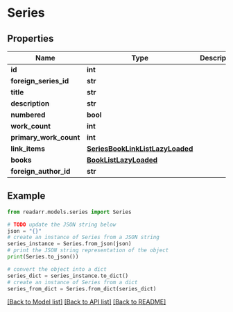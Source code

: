 # Series


## Properties

Name | Type | Description | Notes
------------ | ------------- | ------------- | -------------
**id** | **int** |  | [optional] 
**foreign_series_id** | **str** |  | [optional] 
**title** | **str** |  | [optional] 
**description** | **str** |  | [optional] 
**numbered** | **bool** |  | [optional] 
**work_count** | **int** |  | [optional] 
**primary_work_count** | **int** |  | [optional] 
**link_items** | [**SeriesBookLinkListLazyLoaded**](SeriesBookLinkListLazyLoaded.md) |  | [optional] 
**books** | [**BookListLazyLoaded**](BookListLazyLoaded.md) |  | [optional] 
**foreign_author_id** | **str** |  | [optional] 

## Example

```python
from readarr.models.series import Series

# TODO update the JSON string below
json = "{}"
# create an instance of Series from a JSON string
series_instance = Series.from_json(json)
# print the JSON string representation of the object
print(Series.to_json())

# convert the object into a dict
series_dict = series_instance.to_dict()
# create an instance of Series from a dict
series_from_dict = Series.from_dict(series_dict)
```
[[Back to Model list]](../README.md#documentation-for-models) [[Back to API list]](../README.md#documentation-for-api-endpoints) [[Back to README]](../README.md)


